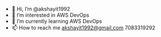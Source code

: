 - 👋 Hi, I’m @akshayit1992
- 👀 I’m interested in AWS DevOps
- 🌱 I’m currently learning AWS DevOps
- 📫 How to reach me akshayit1992@gmail.com 
                      7083319292

<!---
akshayit1992/akshayit1992 is a ✨ special ✨ repository because its `README.md` (this file) appears on your GitHub profile.
You can click the Preview link to take a look at your changes.
--->
